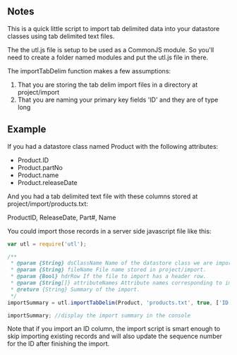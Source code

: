 ## Notes

This is a quick little script to import tab delimited data into your datastore classes using tab delimited text files.

The the utl.js file is setup to be used as a CommonJS module.  So you'll need to create a folder named modules and put the utl.js file in there.

The importTabDelim function makes a few assumptions:

1. That you are storing the tab delim import files in a directory at project/import
2. That you are naming your primary key fields 'ID' and they are of type long

## Example

If you had a datastore class named Product with the following attributes:

* Product.ID
* Product.partNo
* Product.name
* Product.releaseDate

And you had a tab delimited text file with these columns stored at project/import/products.txt:

ProductID, ReleaseDate, Part#, Name

You could import those records in a server side javascript file like this:

```javascript
var utl = require('utl');

/**
 * @param {String} dsClassName Name of the datastore class we are importing data into.
 * @param {String} fileName File name stored in project/import.
 * @param {Bool} hdrRow If the file to import has a header row.
 * @param {String[]} attributeNames Attribute names corresponding to import file columns.
 * @return {String} Summary of the import.
 */
importSummary = utl.importTabDelim(Product, 'products.txt', true, ['ID', 'releaseDate', 'partNo', 'name']);

importSummary; //display the import summary in the console
```

Note that if you import an ID column, the import script is smart enough to skip importing existing records and will also update the sequence number for the ID after finishing the import.

